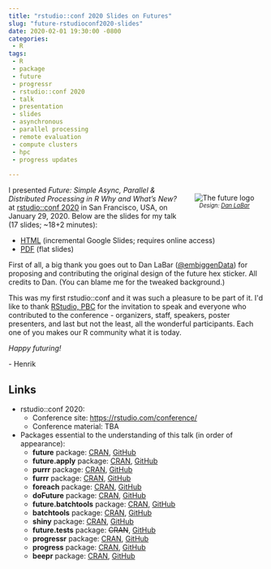 ```yaml
---
title: "rstudio::conf 2020 Slides on Futures"
slug: "future-rstudioconf2020-slides"
date: 2020-02-01 19:30:00 -0800
categories:
 - R
tags:
 - R
 - package
 - future
 - progressr
 - rstudio::conf 2020
 - talk
 - presentation
 - slides
 - asynchronous
 - parallel processing
 - remote evaluation
 - compute clusters
 - hpc
 - progress updates
 
---
```



<div style="width: 25%; margin: 2ex; float: right;"/>
 <center>
   <img src="/post/future-logo.png" alt="The future logo"/>
   <span style="font-size: 80%; font-style: italic;">Design: <a href="https://twitter.com/embiggenData">Dan LaBar</a></span>
 </center>
</div>

I presented _Future: Simple Async, Parallel & Distributed Processing in R Why and What’s New?_ at [rstudio::conf 2020](https://rstudio.com/conference/) in San Francisco, USA, on January 29, 2020.  Below are the slides for my talk (17 slides; ~18+2 minutes):

* [HTML](https://docs.google.com/presentation/d/1Wn5S91UGIOrc4IyXoV074ij5vGF8I0Km0tCfintyIa4/present?includes_info_params=1&eisi=CM2mhIXwsecCFQyuJgodBQAJ8A#slide=id.p) (incremental Google Slides; requires online access)
* [PDF](https://www.jottr.org/presentations/rstudioconf2020/BengtssonH_20200129-future-rstudioconf2020.pdf) (flat slides)

First of all, a big thank you goes out to Dan LaBar (<a href="https://twitter.com/embiggenData">@embiggenData</a>) for proposing and contributing the original design of the future hex sticker. All credits to Dan. (You can blame me for the tweaked background.)

This was my first rstudio::conf and it was such a pleasure to be part of it.  I'd like to thank [RStudio, PBC](https://blog.rstudio.com/2020/01/29/rstudio-pbc) for the invitation to speak and everyone who contributed to the conference - organizers, staff, speakers, poster presenters, and last but not the least, all the wonderful participants.  Each one of you makes our R community what it is today.

_Happy futuring!_

\- Henrik


## Links

* rstudio::conf 2020:
  - Conference site: https://rstudio.com/conference/
  - Conference material: TBA
* Packages essential to the understanding of this talk (in order of appearance):
  * **future** package: [CRAN](https://cran.r-project.org/package=future), [GitHub](https://github.com/HenrikBengtsson/future)
  * **future.apply** package: [CRAN](https://cran.r-project.org/package=future.apply), [GitHub](https://github.com/HenrikBengtsson/future.apply)
  * **purrr** package: [CRAN](https://cran.r-project.org/package=purrr), [GitHub](https://github.com/tidyverse/purrr)
  * **furrr** package: [CRAN](https://cran.r-project.org/package=furrr), [GitHub](https://github.com/DavisVaughan/furrr)
  * **foreach** package: [CRAN](https://cran.r-project.org/package=foreach), [GitHub](https://github.com/RevolutionAnalytics/foreach)
  * **doFuture** package: [CRAN](https://cran.r-project.org/package=doFuture), [GitHub](https://github.com/HenrikBengtsson/doFuture)
  * **future.batchtools** package: [CRAN](https://cran.r-project.org/package=future.batchtools), [GitHub](https://github.com/HenrikBengtsson/future.batchtools)
  * **batchtools** package: [CRAN](https://cran.r-project.org/package=batchtools), [GitHub](https://github.com/mllg/batchtools)
  * **shiny** package: [CRAN](https://cran.r-project.org/package=shiny), [GitHub](https://github.com/rstudio/shiny/issues)
  * **future.tests** package: ~~CRAN~~, [GitHub](https://github.com/HenrikBengtsson/future.tests)
  * **progressr** package: [CRAN](https://cran.r-project.org/package=progressr), [GitHub](https://github.com/HenrikBengtsson/progressr)
  * **progress** package: [CRAN](https://cran.r-project.org/package=progress), [GitHub](https://github.com/r-lib/progress)
  * **beepr** package: [CRAN](https://cran.r-project.org/package=beepr), [GitHub](https://github.com/rasmusab/beepr)
